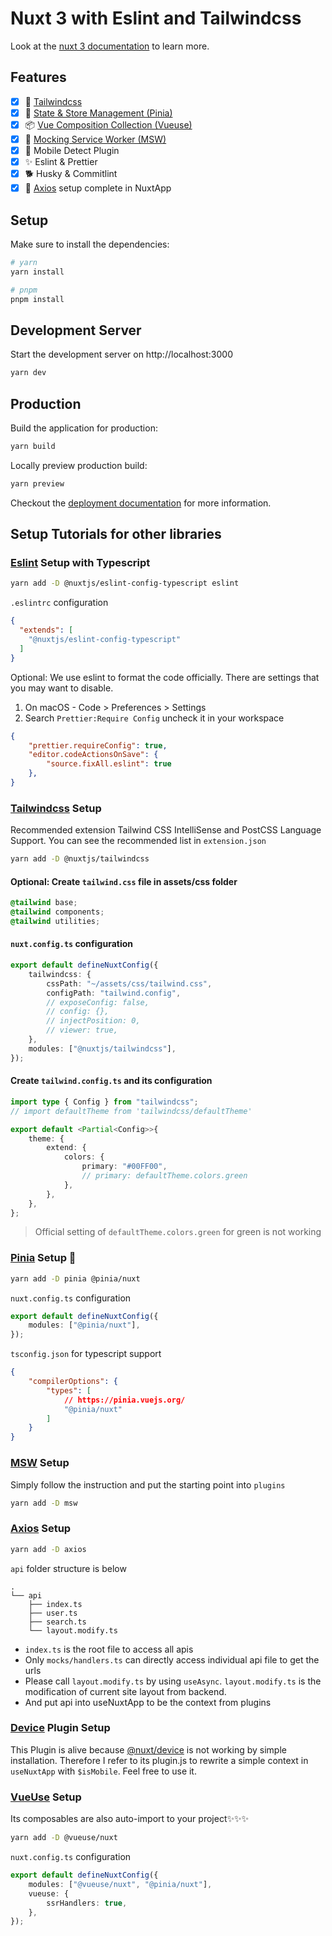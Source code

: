 # Nuxt 3 with Eslint and Tailwindcss

Look at the [nuxt 3 documentation](https://v3.nuxtjs.org) to learn more.

## Features

-   [x] 🌊 [Tailwindcss](https://tailwindcss.nuxt.dev/)
-   [x] 🍍 [State & Store Management (Pinia)](https://pinia.vuejs.org/)
-   [x] 📦 [Vue Composition Collection (Vueuse)](https://vueuse.org/)
-   [x] 🥸 [Mocking Service Worker (MSW)](https://mswjs.io/)
-   [x] 📱 Mobile Detect Plugin
-   [x] ✨ Eslint & Prettier
-   [x] 🐕 Husky & Commitlint
-   [x] 🔗 [Axios](https://axios-http.com/) setup complete in NuxtApp

## Setup

Make sure to install the dependencies:

```bash
# yarn
yarn install

# pnpm
pnpm install
```

## Development Server

Start the development server on http://localhost:3000

```bash
yarn dev
```

## Production

Build the application for production:

```bash
yarn build
```

Locally preview production build:

```bash
yarn preview
```

Checkout the [deployment documentation](https://nuxt.com/docs/getting-started/introduction) for more information.

## Setup Tutorials for other libraries

### [Eslint](https://github.com/nuxt/eslint-config) Setup with Typescript
```bash
yarn add -D @nuxtjs/eslint-config-typescript eslint
```

`.eslintrc` configuration

```json
{
  "extends": [
    "@nuxtjs/eslint-config-typescript"
  ]
}
```

Optional: We use eslint to format the code officially. There are settings that you may want to disable.
1. On macOS - Code > Preferences > Settings
2. Search `Prettier:Require Config` uncheck it in your workspace
```json
{
    "prettier.requireConfig": true,
    "editor.codeActionsOnSave": {
        "source.fixAll.eslint": true
    },
}
```

### [Tailwindcss](https://tailwindcss.nuxt.dev/) Setup

Recommended extension Tailwind CSS IntelliSense and PostCSS Language Support. You can see the recommended list in `extension.json`

```bash
yarn add -D @nuxtjs/tailwindcss
```

#### Optional: Create `tailwind.css` file in assets/css folder

```css
@tailwind base;
@tailwind components;
@tailwind utilities;
```

#### `nuxt.config.ts` configuration

```ts
export default defineNuxtConfig({
    tailwindcss: {
        cssPath: "~/assets/css/tailwind.css",
        configPath: "tailwind.config",
        // exposeConfig: false,
        // config: {},
        // injectPosition: 0,
        // viewer: true,
    },
    modules: ["@nuxtjs/tailwindcss"],
});
```

#### Create `tailwind.config.ts` and its configuration

```ts
import type { Config } from "tailwindcss";
// import defaultTheme from 'tailwindcss/defaultTheme'

export default <Partial<Config>>{
    theme: {
        extend: {
            colors: {
                primary: "#00FF00",
                // primary: defaultTheme.colors.green
            },
        },
    },
};
```

> Official setting of `defaultTheme.colors.green` for green is not working

### [Pinia](https://pinia.vuejs.org/) Setup 🍍

```bash
yarn add -D pinia @pinia/nuxt
```

`nuxt.config.ts` configuration

```ts
export default defineNuxtConfig({
    modules: ["@pinia/nuxt"],
});
```

`tsconfig.json` for typescript support

```json
{
    "compilerOptions": {
        "types": [
            // https://pinia.vuejs.org/
            "@pinia/nuxt"
        ]
    }
}
```

### [MSW](https://mswjs.io/) Setup

Simply follow the instruction and put the starting point into `plugins`

```bash
yarn add -D msw
```

### [Axios](https://axios-http.com/) Setup

```bash
yarn add -D axios
```

`api` folder structure is below

```
.
└── api
    ├── index.ts
    ├── user.ts
    ├── search.ts
    └── layout.modify.ts
```

-   `index.ts` is the root file to access all apis
-   Only `mocks/handlers.ts` can directly access individual api file to get the urls
-   Please call `layout.modify.ts` by using `useAsync`. `layout.modify.ts` is the modification of current site layout from backend.
-   And put api into useNuxtApp to be the context from plugins

### [Device](https://github.com/nuxt-community/device-module/blob/master/lib/plugin.js) Plugin Setup

This Plugin is alive because [@nuxt/device](https://github.com/nuxt-community/device-module) is not working by simple installation. Therefore I refer to its plugin.js to rewrite a simple context in `useNuxtApp` with `$isMobile`. Feel free to use it.

### [VueUse](https://vueuse.org/) Setup

Its composables are also auto-import to your project✨✨✨

```bash
yarn add -D @vueuse/nuxt
```

`nuxt.config.ts` configuration

```ts
export default defineNuxtConfig({
    modules: ["@vueuse/nuxt", "@pinia/nuxt"],
    vueuse: {
        ssrHandlers: true,
    },
});
```
